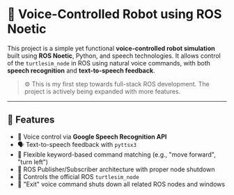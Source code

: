 # 🐢 Voice-Controlled Robot using ROS Noetic

This project is a simple yet functional **voice-controlled robot simulation** built using **ROS Noetic**, Python, and speech technologies. It allows control of the `turtlesim_node` in ROS using natural voice commands, with both **speech recognition** and **text-to-speech feedback**.

> ⚙️ This is my first step towards full-stack ROS development. The project is actively being expanded with more features.

---

## 🎯 Features

- 🎤 Voice control via **Google Speech Recognition API**
- 🗣️ Text-to-speech feedback with `pyttsx3`
- 🧠 Flexible keyword-based command matching (e.g., "move forward", "turn left")
- 🧵 ROS Publisher/Subscriber architecture with proper node shutdown
- 🐢 Controls the official ROS `turtlesim_node`
- 🔁 "Exit" voice command shuts down all related ROS nodes and windows

